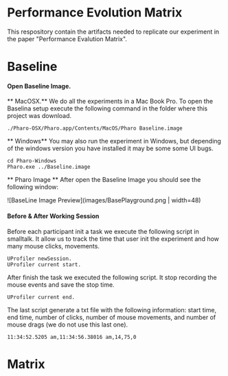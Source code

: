 # Performance Evolution Matrix
This respository contain the artifacts needed to replicate our experiment in the paper "Performance Evalution Matrix".



# Baseline

#### Open Baseline Image.


** MacOSX.** We do all the experiments in a Mac Book Pro. To open the Baselina setup execute the following command in the folder where this project was download.

```
./Pharo-OSX/Pharo.app/Contents/MacOS/Pharo Baseline.image
```

** Windows**
You may also run the experiment in Windows, but depending of the windows version you have installed it may be some some UI bugs.
```
cd Pharo-Windows
Pharo.exe ../Baseline.image
```

** Pharo Image ** After open the Baseline Image you should see the following window:

![BaseLine Image Preview](images/BasePlayground.png | width=48)

#### Before & After Working Session

Before each participant init a task we execute the following script in smalltalk. It allow us to track the time that user init the experiment and how many mouse clicks, movements.
```
UProfiler newSession.
UProfiler current start.
```

After finish the task we executed the following script. It stop recording the mouse events and save the stop time.
```
UProfiler current end.
```

The last script generate a txt file with the following information: start time, end time, number of clicks, number of mouse movements, and number of mouse drags (we do not use this last one).
```
11:34:52.5205 am,11:34:56.38016 am,14,75,0
```

# Matrix


